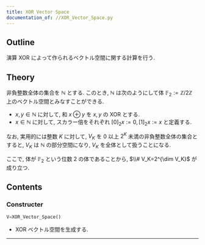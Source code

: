 ```yaml
---
title: XOR Vector Space
documentation_of: //XOR_Vector_Space.py
---
```


## Outline

演算 XOR によって作られるベクトル空間に関する計算を行う.

## Theory

非負整数全体の集合を $\mathbb{N}$ とする. このとき, $\mathbb{N}$ は次のようにして体 $\mathbb{F}_2:=\mathbb{Z}/2\mathbb{Z}$ 上のベクトル空間とみなすことができる.

* $x,y \in \mathbb{N}$ に対して, 和 $x \oplus y$ を $x,y$ の XOR とする.
* $x \in \mathbb{N}$ に対して, スカラー倍をそれぞれ $[0]_2 x:=0, [1]_2x:=x$ と定義する.

なお, 実用的には整数 $K$ に対して, $V_K$ を $0$ 以上 $2^K$ 未満の非負整数全体の集合とすると, $V_K$ は $\mathbb{N}$ の部分空間になり, $V_K$ を全体として扱うことになる.

ここで, 体が $\mathbb{F}_2$ という位数 $2$ の体であることから, $\\# V_K=2^{\dim V_K}$ が成り立つ.

## Contents

### Constructer

```Python
V=XOR_Vector_Space()
```

* XOR ベクトル空間を生成する.

---
